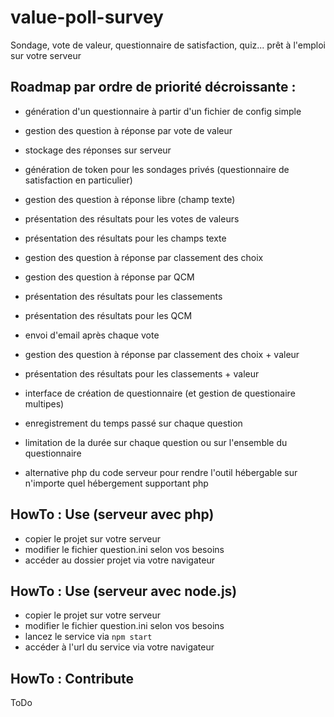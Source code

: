 value-poll-survey
=================


Sondage, vote de valeur, questionnaire de satisfaction, quiz... prêt à l'emploi sur votre serveur

## Roadmap par ordre de priorité décroissante :

- génération d'un questionnaire à partir d'un fichier de config simple
- gestion des question à réponse par vote de valeur
- stockage des réponses sur serveur
- génération de token pour les sondages privés (questionnaire de satisfaction en particulier)
- gestion des question à réponse libre (champ texte)
- présentation des résultats pour les votes de valeurs
- présentation des résultats pour les champs texte
- gestion des question à réponse par classement des choix
- gestion des question à réponse par QCM
- présentation des résultats pour les classements
- présentation des résultats pour les QCM
- envoi d'email après chaque vote
- gestion des question à réponse par classement des choix + valeur
- présentation des résultats pour les classements + valeur
- interface de création de questionnaire (et gestion de questionaire multipes)
- enregistrement du temps passé sur chaque question
- limitation de la durée sur chaque question ou sur l'ensemble du questionnaire

- alternative php du code serveur pour rendre l'outil hébergable sur n'importe quel hébergement supportant php

## HowTo : Use (serveur avec php)

- copier le projet sur votre serveur
- modifier le fichier question.ini selon vos besoins
- accéder au dossier projet via votre navigateur

## HowTo : Use (serveur avec node.js)

- copier le projet sur votre serveur
- modifier le fichier question.ini selon vos besoins
- lancez le service via `npm start`
- accéder à l'url du service via votre navigateur

## HowTo : Contribute

ToDo

